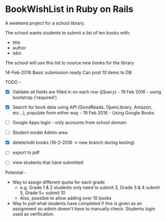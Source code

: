 # BookWishList in Ruby on Rails

A weekend project for a school library.

The school wants students to submit a list of ten books with:
 - title
 - author
 - isbn

The school will use this list to source new books for the library

14-Feb-2016
Basic submission ready
Can post 10 items to DB

TODO - 
- [x] Validate all fields are filled in on each row (jQuery) - 19 Feb 2016 - using bootstrap ('required')
- [x] Search for book data using API (GoodReads, OpenLibrary, Amazon, etc...), populate form either way - 19 Feb 2016 - Using Google Books
- [ ] Google Apps login - only accounts from school domain
- [ ] Student model
Admin area
 - [x] delete/edit books (16-2-2016 -> new branch during testing)
 - [ ] export to pdf
 - [ ] view students that have submitted


Potential - 
 - Way to assign different quota for each grade
   - e.g. Grade 1 & 2 students only need to submit 3, Grade 3 & 4 submit 5, Grade 5+ submit 10
   - Also, possible to allow adding over 10 books
 - Way to poll what students have completed if this is given as an assignment so admin doesn't have to manually check. Students login used as verification.
